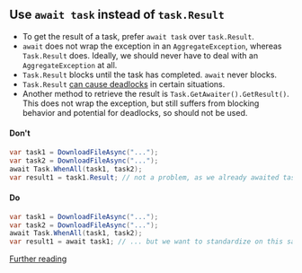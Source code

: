 ## Use `await task` instead of `task.Result`

- To get the result of a task, prefer `await task` over `task.Result`.
- `await` does not wrap the exception in an `AggregateException`, whereas `Task.Result` does. Ideally, we should never have to deal with an `AggregateException` at all.
- `Task.Result` blocks until the task has completed. `await` never blocks.
- `Task.Result` [can cause deadlocks](http://blog.stephencleary.com/2012/07/dont-block-on-async-code.html) in certain situations.
- Another method to retrieve the result is `Task.GetAwaiter().GetResult()`. This does not wrap the exception, but still suffers from blocking behavior and potential for deadlocks, so should not be used.

#### Don't
```c#
var task1 = DownloadFileAsync("...");
var task2 = DownloadFileAsync("...");
await Task.WhenAll(task1, task2);
var result1 = task1.Result; // not a problem, as we already awaited task completion...
```

#### Do
```c#
var task1 = DownloadFileAsync("...");
var task2 = DownloadFileAsync("...");
await Task.WhenAll(task1, task2);
var result1 = await task1; // ... but we want to standardize on this safer style
```

[Further reading](https://blog.stephencleary.com/2014/12/a-tour-of-task-part-6-results.html)